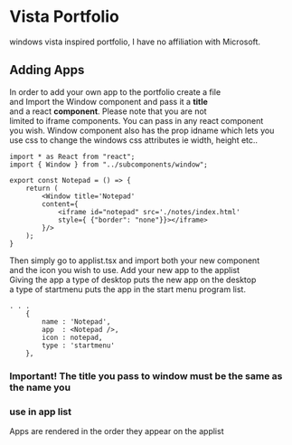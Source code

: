 # Vista Portfolio

windows vista inspired portfolio, I have no affiliation with Microsoft.

## Adding Apps
In order to add your own app to the portfolio create a file  
and Import the Window component and pass it a **title**  
and a react **component**. Please note that you are not  
limited to iframe components. You can pass in any react component  
you wish. Window component also has the prop idname which lets you  
use css to change the windows css attributes ie width, height etc..  
```
import * as React from "react";
import { Window } from "../subcomponents/window";

export const Notepad = () => {
    return (
        <Window title='Notepad'
        content={
            <iframe id="notepad" src='./notes/index.html'
            style={ {"border": "none"}}></iframe>
        }/>
    );
}
```
Then simply go to applist.tsx and import both your new component  
and the icon you wish to use. Add your new app to the applist  
Giving the app a type of desktop puts the new app on the desktop  
a type of startmenu puts the app in the start menu program list.
```
. . .
    {
        name : 'Notepad',
        app  : <Notepad />,
        icon : notepad,
        type : 'startmenu'
    },
```
### Important! The title you pass to window must be the same as the name you  
### use in app list
Apps are rendered in the order they appear on the applist  